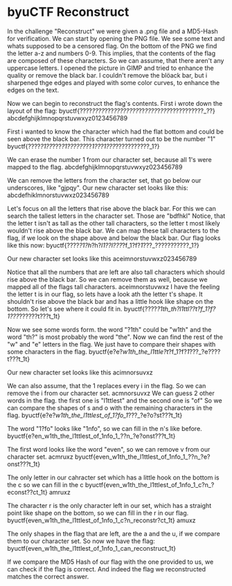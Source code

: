 # byuCTF Reconstruct

In the challenge "Reconstruct" we were given a .png file and a MD5-Hash for verification.
We can start by opening the PNG file. We see some text and whats supposed to be a censored flag.
On the bottom of the PNG we find the letter a-z and numbers 0-9. This implies, that the contents of the flag are composed of these characters. So we can
assume, that there aren't any uppercase letters. I opened the picture in GIMP and tried to enhance the quality or remove the black bar. I couldn't remove
the blöack bar, but i sharpened thge edges and played with some color curves, to enhance the edges on the text.

Now we can begin to reconstruct the flag's contents.
First i wrote down the layout of the flag:
byuctf{????_????_???_????????_??_????_?_???_???????????_??}
abcdefghijklmnopqrstuvwxyz0123456789

First i wanted to know the character which had the flat bottom and could be seen above the black bar.
This character turned out to be the number "1"
byuctf{????_?1??_???_?1??????_??_1???_1_???_???????????_1?}

We can erase the number 1 from our character set, because all 1's were mapped to the flag.
abcdefghijklmnopqrstuvwxyz023456789

We can remove the letters from the character set, that go below our underscores, like "gjpqy".
Our new character set looks like this:
abcdefhiklmnorstuvwxz023456789

Let's focus on all the letters that rise above the black bar.
For this we can search the tallest letters in the character set. Those are "bdfhkl" Notice, that the letter t isn't as tall as the other tall characters,
so the letter t most likely wouldn't rise above the black bar.
We can map these tall characters to the flag, if we look on the shape above and below the black bar. Our flag looks like this now:
byuctf{????_?1?h_?h?_l1??l???_?f_1?f?_1_???_???????????_1?}

Our new character set looks like this
aceimnorstuvwxz023456789

Notice that all the numbers that are left are also tall characters which should rise above the black bar. So we can remove them as well, because we mapped
all of the flags tall characters.
aceimnorstuvwxz
I have the feeling the letter t is in our flag, so lets have a look ath the letter t's shape. It shouldn't rise above the black bar and has a little hook
like shape on the bottom. So let's see where it could fit in.
byuctf{????_?1th_th?_l1ttl??t_?f_1?f?_1_???_??????t???t_1t}

Now we see some words form. the word "?1th" could be "w1th" and the word "th?" is most probably the word "the". Now we can find the rest of the "w" and
"e" letters in the flag. We just have to compare their shapes with some characters in the flag.
byuctf{e?e?_w1th_the_l1ttle?t_?f_1?f?_1_???_?e????t???t_1t}

Our new character set looks like this
acimnorsuvxz

We can also assume, that the 1 replaces every i in the flag. So we can remove the i from our character set.
acmnorsuvxz
We can guess 2 other words in the flag. the first one is "l1ttlest" and the second one is "of" So we can compare the shapes of s and o with the remaining
characters in the flag.
byuctf{e?e?_w1th_the_l1ttlest_of_1?fo_1_???_?e?o?st???t_1t}

The word "1?fo" looks like "1nfo", so we can fill in the n's like before.
byuctf{e?en_w1th_the_l1ttlest_of_1nfo_1_??n_?e?onst???t_1t}

The first word looks like the word "even", so we can remove v from our character set.
acmruxz
byuctf{even_w1th_the_l1ttlest_of_1nfo_1_??n_?e?onst???t_1t}

The only letter in our cahracter set which has a little hook on the bottom is the c so we can fill in the c
byuctf{even_w1th_the_l1ttlest_of_1nfo_1_c?n_?econst??ct_1t}
amruxz

The character r is the only character left in our set, which has a straight point like shape on the bottom, so we can fill in the r in our flag.
byuctf{even_w1th_the_l1ttlest_of_1nfo_1_c?n_reconstr?ct_1t}
amuxz

The only shapes in the flag that are left, are the a and the u, if we compare them to our character set.
So now we have the flag:
byuctf{even_w1th_the_l1ttlest_of_1nfo_1_can_reconstruct_1t}

If we compare the MD5 Hash of our flag with the one provided to us, we can check if the flag is correct. And indeed the flag we reconstructed matches the
correct answer.
